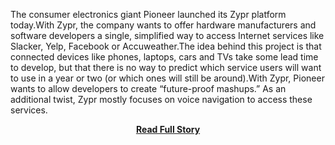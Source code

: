 <p>The consumer electronics giant Pioneer launched its Zypr platform today.With Zypr, the company wants to offer hardware manufacturers and software developers a single, simplified way to access Internet services like Slacker, Yelp, Facebook or Accuweather.The idea behind this project is that connected devices like phones, laptops, cars and TVs take some lead time to develop, but that there is no way to predict which service users will want to use in a year or two (or which ones will still be around).With Zypr, Pioneer wants to allow developers to create “future-proof mashups.” As an additional twist, Zypr mostly focuses on voice navigation to access these services.</p>
<center><p><a href="http://siliconfilter.com/pioneers-ambitious-zypr-wants-to-bring-voice-control-and-a-unified-web-api-to-cars-consumer-electronics-mobile-apps-and-the-web/" style='padding:25px; font-sze:18px; font-weight: bold;'>Read Full Story</a></p></center>
